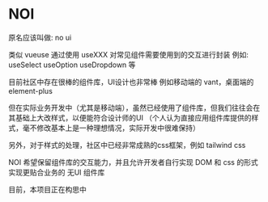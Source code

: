 # NOI

原名应该叫做: no ui

类似 vueuse
通过使用 useXXX 对常见组件需要使用到的交互进行封装
例如: useSelect useOption useDropdown 等

目前社区中存在很棒的组件库，UI设计也非常棒
例如移动端的 vant，桌面端的 element-plus

但在实际业务开发中（尤其是移动端），虽然已经使用了组件库，但我们往往会在其基础上大改样式，以便能符合设计师的UI
（个人认为直接应用组件库提供的样式，毫不修改基本上是一种理想情况，实际开发中很难保持）

另外，对于样式的处理，社区中已经非常成熟的css框架，例如 tailwind css

NOI 希望保留组件库的交互能力，并且允许开发者自行实现 DOM 和 css 的形式实现更贴合业务的 无UI 组件库

目前，本项目正在构思中
